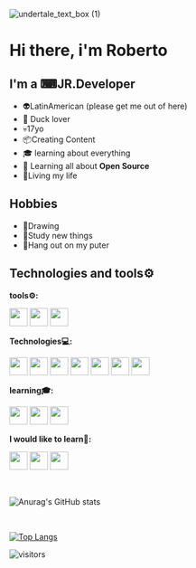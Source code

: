 
![undertale_text_box (1)](https://user-images.githubusercontent.com/88680048/146084555-ac19e972-5654-4e37-8b06-50afe1996f9e.gif)



# Hi there, i'm  Roberto

## I'm a ⌨JR.Developer

 - 👽LatinAmerican (please get me out of here)
 - 🦆 Duck lover
 - 💀17yo 
 - 📦Creating Content
 - 🎓 learning about everything
 - 🌱  Learning all about  **Open Source**
 - 🤑Living my life
## Hobbies
 - 🎨Drawing
 - 🦍Study new things
 - 👻Hang out on my puter
 ## Technologies and tools⚙
 **tools⚙:**
 
 <img height="32" width="32" src="https://cdn.jsdelivr.net/npm/simple-icons@v6/icons/krita.svg" /> <img height="32" width="32" src="https://cdn.jsdelivr.net/npm/simple-icons@v6/icons/visualstudiocode.svg" /> <img height="32" width="32" src="https://cdn.jsdelivr.net/npm/simple-icons@v6/icons/godotengine.svg" /> 
 
 **Technologies💻:**
 
 <img height="32" width="32" src="https://cdn.jsdelivr.net/npm/simple-icons@v6/icons/html5.svg" /> <img height="32" width="32" src="https://cdn.jsdelivr.net/npm/simple-icons@v6/icons/css3.svg" /> <img height="32" width="32" src="https://cdn.jsdelivr.net/npm/simple-icons@v6/icons/javascript.svg" /> <img height="32" width="32" src="https://cdn.jsdelivr.net/npm/simple-icons@v6/icons/python.svg" />  <img height="32" width="32" src="https://cdn.jsdelivr.net/npm/simple-icons@v6/icons/git.svg" />  <img height="32" width="32" src="https://cdn.jsdelivr.net/npm/simple-icons@v6/icons/github.svg" />  <img height="32" width="32" src="https://cdn.jsdelivr.net/npm/simple-icons@v6/icons/npm.svg" />

**learning🎓:**

<img height="32" width="32" src="https://cdn.jsdelivr.net/npm/simple-icons@v6/icons/nodedotjs.svg" /> <img height="32" width="32" src="https://cdn.jsdelivr.net/npm/simple-icons@v6/icons/nextdotjs.svg" /> <img height="32" width="32" src="https://cdn.jsdelivr.net/npm/simple-icons@v6/icons/angular.svg" />

**I would like to learn🌱:**

 <img height="32" width="32" src="https://cdn.jsdelivr.net/npm/simple-icons@v6/icons/cplusplus.svg" />  <img height="32" width="32" src="https://cdn.jsdelivr.net/npm/simple-icons@v6/icons/flutter.svg" />  <img height="32" width="32" src="https://cdn.jsdelivr.net/npm/simple-icons@v6/icons/java.svg" />
 
<br/>

![Anurag's GitHub stats](https://github-readme-stats.vercel.app/api?username=PgrRjsc&show_icons=true&theme=tokyonight)

<br/>

[![Top Langs](https://github-readme-stats.vercel.app/api/top-langs/?username=PgrRjsc)](https://github.com/anuraghazra/github-readme-stats)

![visitors](https://visitor-badge.glitch.me/badge?page_id=PgrRjsc.visitor-badge)
